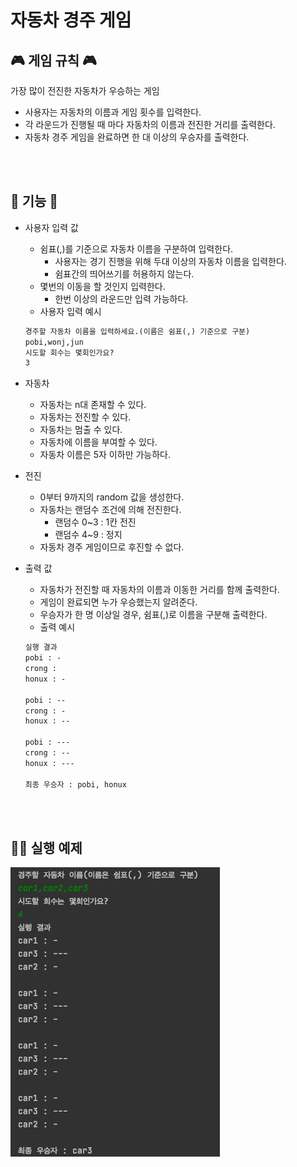 # 자동차 경주 게임 

## 🎮 게임 규칙 🎮

가장 많이 전진한 자동차가 우승하는 게임

- 사용자는 자동차의 이름과 게임 횟수를 입력한다.
- 각 라운드가 진행될 때 마다 자동차의 이름과 전진한 거리를 출력한다.
- 자동차 경주 게임을 완료하면 한 대 이상의 우승자를 출력한다.

<br><br>

##  🚗 기능 🚗

- 사용자 입력 값
    - 쉼표(,)를 기준으로 자동차 이름을 구분하여 입력한다.
        - 사용자는 경기 진행을 위해 두대 이상의 자동차 이름을 입력한다.
        - 쉼표간의 띄어쓰기를 허용하지 않는다.
    - 몇번의 이동을 할 것인지 입력한다.
        - 한번 이상의 라운드만 입력 가능하다.
    - 사용자 입력 예시
    ```html
    경주할 자동차 이름을 입력하세요.(이름은 쉼표(,) 기준으로 구분) 
    pobi,wonj,jun
    시도할 회수는 몇회인가요? 
    3
    ```

- 자동차
    - 자동차는 n대 존재할 수 있다.
    - 자동차는 전진할 수 있다.
    - 자동차는 멈출 수 있다.
    - 자동차에 이름을 부여할 수 있다.
    - 자동차 이름은 5자 이하만 가능하다.
- 전진
    - 0부터 9까지의 random 값을 생성한다.
    - 자동차는 랜덤수 조건에 의해 전진한다.
        - 랜덤수 0~3 : 1칸 전진
        - 랜덤수 4~9 : 정지
    - 자동차 경주 게임이므로 후진할 수 없다.
- 출력 값
    - 자동차가 전진할 때 자동차의 이름과 이동한 거리를 함께 출력한다.
    - 게임이 완료되면 누가 우승했는지 알려준다.
    - 우승자가 한 명 이상일 경우, 쉼표(,)로 이름을 구분해 출력한다.
    - 출력 예시   
    ```html
    실행 결과
    pobi : -
    crong : 
    honux : -
      
    pobi : --
    crong : -
    honux : --
      
    pobi : ---
    crong : --
    honux : ---
      
    최종 우승자 : pobi, honux
    ```

<br><br>


## 🚗💨 실행 예제
![img.png](image/img.png)
